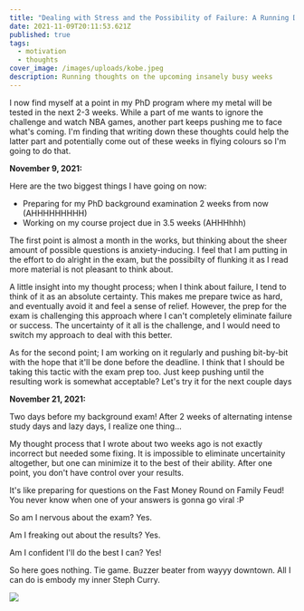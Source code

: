```yaml
---
title: "Dealing with Stress and the Possibility of Failure: A Running Diary"
date: 2021-11-09T20:11:53.621Z
published: true
tags:
  - motivation
  - thoughts
cover_image: /images/uploads/kobe.jpeg
description: Running thoughts on the upcoming insanely busy weeks
---
```

I now find myself at a point in my PhD program where my metal will be tested in the next 2-3 weeks. While a part of me wants to ignore the challenge and watch NBA games, another part keeps pushing me to face what's coming. I'm finding that writing down these thoughts could help the latter part and potentially come out of these weeks in flying colours so I'm going to do that.

**November 9, 2021:**

Here are the two biggest things I have going on now:

* Preparing for my PhD background examination 2 weeks from now (AHHHHHHHHH)
* Working on my course project due in 3.5 weeks (AHHHhhh)

The first point is almost a month in the works, but thinking about the sheer amount of possible questions is anxiety-inducing. I feel that I am putting in the effort to do alright in the exam, but the possibilty of flunking it as I read more material is not pleasant to think about. 

A little insight into my thought process; when I think about failure, I tend to think of it as an absolute certainty. This makes me prepare twice as hard, and eventually avoid it and feel a sense of relief. However, the prep for the exam is challenging this approach where I can't completely eliminate failure or success. The uncertainty of it all is the challenge, and I would need to switch my approach to deal with this better.

As for the second point; I am working on it regularly and pushing bit-by-bit with the hope that it'll be done before the deadline. I think that I should be taking this tactic with the exam prep too. Just keep pushing until the resulting work is somewhat acceptable? Let's try it for the next couple days

**November 21, 2021:**

Two days before my background exam! After 2 weeks of alternating intense study days and lazy days, I realize one thing...

My thought process that I wrote about two weeks ago is not exactly incorrect but needed some fixing. It is impossible to eliminate uncertainity altogether, but one can minimize it to the best of their ability. After one point, you don't have control over your results. 

It's like preparing for questions on the Fast Money Round on Family Feud! You never know when one of your answers is gonna go viral :P

So am I nervous about the exam? Yes.

Am I freaking out about the results? Yes.

Am I confident I'll do the best I can? Yes!

So here goes nothing. Tie game. Buzzer beater from wayyy downtown. All I can do is embody my inner Steph Curry.

![](https://pbs.twimg.com/media/FEHL6ZwUUAEjgIY?format=jpg&name=large)